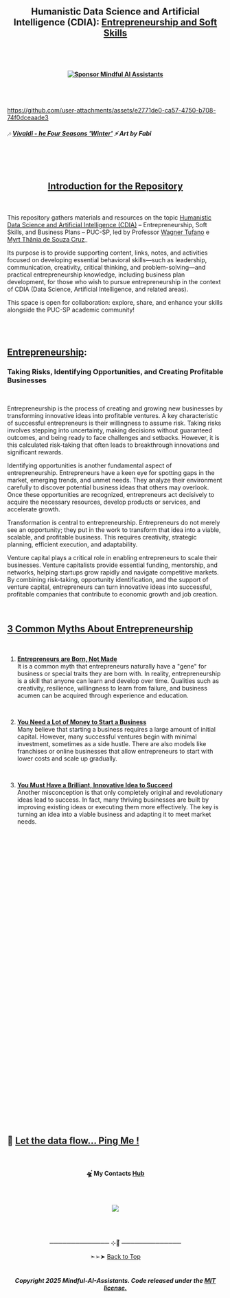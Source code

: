 <br>

##   <p align="center"> Humanistic Data Science and Artificial Intelligence (CDIA): [**Entrepreneurship and Soft Skills**]()


<br><br>

#### <p align="center"> [![Sponsor Mindful AI Assistants](https://img.shields.io/badge/Sponsor-Mindful%20AI%20%20Assistants-brightgreen?logo=GitHub)](https://github.com/sponsors/Mindful-AI-Assistants)



<br><br>


https://github.com/user-attachments/assets/e2771de0-ca57-4750-b708-74f0dceaade3

###### 🎶  ***[Vivaldi - he Four Seasons 'Winter']()  ⚡️ Art by Fabi***  


<br><br>


##  <p align="center"> [**Introduction for the Repository**]()

<br>

This repository gathers materials and resources on the topic [Humanistic Data Science and Artificial Intelligence (CDIA)]() – Entrepreneurship, Soft Skills, and Business Plans – PUC-SP, led by Professor [Wagner Tufano]() e [Myrt Thânia de Souza Cruz]()_

Its purpose is to provide supporting content, links, notes, and activities focused on developing essential behavioral skills—such as leadership, communication, creativity, critical thinking, and problem-solving—and practical entrepreneurship knowledge, including business plan development, for those who wish to pursue entrepreneurship in the context of CDIA (Data Science, Artificial Intelligence, and related areas).  

This space is open for collaboration: explore, share, and enhance your skills alongside the PUC-SP academic community!


<br><br>


## [**Entrepreneurship**](): 
### Taking Risks, Identifying Opportunities, and Creating Profitable Businesses

<br>

Entrepreneurship is the process of creating and growing new businesses by transforming innovative ideas into profitable ventures. A key characteristic of successful entrepreneurs is their willingness to assume risk. Taking risks involves stepping into uncertainty, making decisions without guaranteed outcomes, and being ready to face challenges and setbacks. However, it is this calculated risk-taking that often leads to breakthrough innovations and significant rewards.

Identifying opportunities is another fundamental aspect of entrepreneurship. Entrepreneurs have a keen eye for spotting gaps in the market, emerging trends, and unmet needs. They analyze their environment carefully to discover potential business ideas that others may overlook. Once these opportunities are recognized, entrepreneurs act decisively to acquire the necessary resources, develop products or services, and accelerate growth.

Transformation is central to entrepreneurship. Entrepreneurs do not merely see an opportunity; they put in the work to transform that idea into a viable, scalable, and profitable business. This requires creativity, strategic planning, efficient execution, and adaptability.

Venture capital plays a critical role in enabling entrepreneurs to scale their businesses. Venture capitalists provide essential funding, mentorship, and networks, helping startups grow rapidly and navigate competitive markets. By combining risk-taking, opportunity identification, and the support of venture capital, entrepreneurs can turn innovative ideas into successful, profitable companies that contribute to economic growth and job creation.


<br>

## [3 Common Myths About Entrepreneurship]()

<br>

1. [**Entrepreneurs are Born, Not Made**]()  
It is a common myth that entrepreneurs naturally have a "gene" for business or special traits they are born with. In reality, entrepreneurship is a skill that anyone can learn and develop over time. Qualities such as creativity, resilience, willingness to learn from failure, and business acumen can be acquired through experience and education.

<br>

2. [**You Need a Lot of Money to Start a Business**]()  
Many believe that starting a business requires a large amount of initial capital. However, many successful ventures begin with minimal investment, sometimes as a side hustle. There are also models like franchises or online businesses that allow entrepreneurs to start with lower costs and scale up gradually.

<br>

3. [**You Must Have a Brilliant, Innovative Idea to Succeed**]()   
Another misconception is that only completely original and revolutionary ideas lead to success. In fact, many thriving businesses are built by improving existing ideas or executing them more effectively. The key is turning an idea into a viable business and adapting it to meet market needs.
























<br><br>
<br><br>
<br><br>
<br><br>
<br><br>
<br><br>
<br><br>
<br><br>
<br><br>
<br><br>
<br><br>
<br><br>
<br><br>
<br><br>
<br><br>
<br><br>
<br><br>
<br><br>
<br><br>
<br><br>



## 💌 [Let the data flow... Ping Me !](mailto:fabicampanari@proton.me)

<br>


#### <p align="center">  🛸๋ My Contacts [Hub](https://linktr.ee/fabianacampanari)


<br>

### <p align="center"> <img src="https://github.com/user-attachments/assets/517fc573-7607-4c5d-82a7-38383cc0537d" />


<br><br>

<p align="center">  ────────────── ⊹🔭๋ ──────────────

<!--
<p align="center">  ────────────── 🛸๋*ੈ✩* 🔭*ੈ₊ ──────────────
-->

<br>

<p align="center"> ➣➢➤ <a href="#top">Back to Top </a>
  

  
#
 
##### <p align="center">Copyright 2025 Mindful-AI-Assistants. Code released under the  [MIT license.]( https://github.com/Mindful-AI-Assistants/.github/blob/ad6948fdec771e022d49cd96f99024fcc7f1106a/LICENSE)

